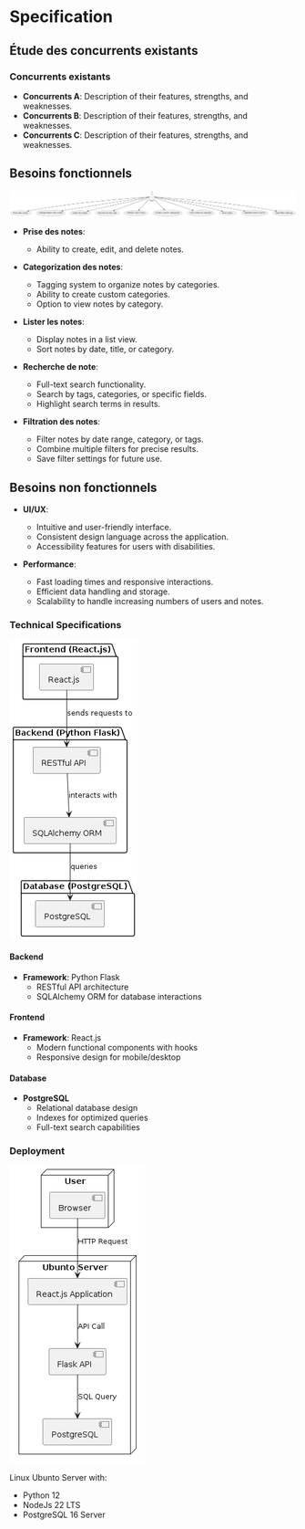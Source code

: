 # Specification

## Étude des concurrents existants

### Concurrents existants

- **Concurrents A**: Description of their features, strengths, and weaknesses.
- **Concurrents B**: Description of their features, strengths, and weaknesses.
- **Concurrents C**: Description of their features, strengths, and weaknesses.

## Besoins fonctionnels

![Use Case Diagram](conception/use-case-diagram.png)

- **Prise des notes**:
  - Ability to create, edit, and delete notes.

- **Categorization des notes**:

  - Tagging system to organize notes by categories.
  - Ability to create custom categories.
  - Option to view notes by category.

- **Lister les notes**:
  - Display notes in a list view.
  - Sort notes by date, title, or category.

- **Recherche de note**:
  - Full-text search functionality.
  - Search by tags, categories, or specific fields.
  - Highlight search terms in results.

- **Filtration des notes**:
  - Filter notes by date range, category, or tags.
  - Combine multiple filters for precise results.
  - Save filter settings for future use.

## Besoins non fonctionnels

- **UI/UX**:
  - Intuitive and user-friendly interface.
  - Consistent design language across the application.
  - Accessibility features for users with disabilities.

- **Performance**:
  - Fast loading times and responsive interactions.
  - Efficient data handling and storage.
  - Scalability to handle increasing numbers of users and notes.

### Technical Specifications

![Package Diagram](conception/diagram-package.png)

#### Backend

- **Framework**: Python Flask
  - RESTful API architecture
  - SQLAlchemy ORM for database interactions

#### Frontend

- **Framework**: React.js
  - Modern functional components with hooks
  - Responsive design for mobile/desktop

#### Database

- **PostgreSQL**
  - Relational database design
  - Indexes for optimized queries
  - Full-text search capabilities

### Deployment

![Deployment Diagram](conception/diagrame-deployment.png)

Linux Ubunto Server with:

- Python 12
- NodeJs 22 LTS
- PostgreSQL 16 Server
